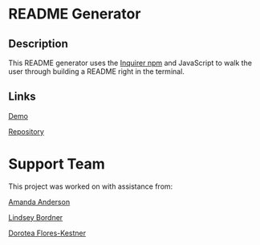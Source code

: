 
  # README Generator

  ## Description
  This README generator uses the [Inquirer npm](https://www.npmjs.com/package/inquirer) and JavaScript to walk the user through building a README right in the terminal.

  ## Links

  [Demo](https://drive.google.com/file/d/1kolBEwAGSqS5euAdGEpR-_AIikqFdsfr/view)

  [Repository](https://github.com/B-Audette/node_readme_generator)

 # Support Team
  This project was worked on with assistance from:

  [Amanda Anderson](https://github.com/aanderson120)

  [Lindsey Bordner](//https://github.com/LindseyM20)

  [Dorotea Flores-Kestner](https://github.com/dfkestner)

